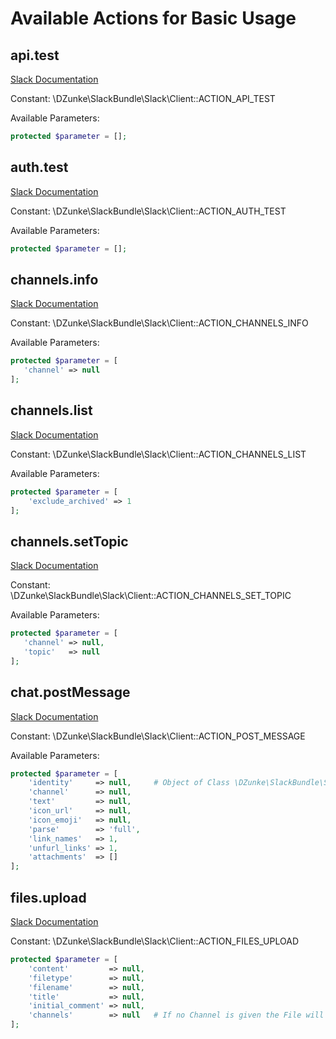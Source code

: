 # Available Actions for Basic Usage

## api.test

[Slack Documentation](https://api.slack.com/methods/api.test)

Constant: \DZunke\SlackBundle\Slack\Client::ACTION_API_TEST

Available Parameters:

``` php
protected $parameter = [];
```

## auth.test

[Slack Documentation](https://api.slack.com/methods/auth.test)

Constant: \DZunke\SlackBundle\Slack\Client::ACTION_AUTH_TEST

Available Parameters:

``` php
protected $parameter = [];
```

## channels.info

[Slack Documentation](https://api.slack.com/methods/channels.info)

Constant: \DZunke\SlackBundle\Slack\Client::ACTION_CHANNELS_INFO

Available Parameters:

``` php
protected $parameter = [
   'channel' => null
];
```

## channels.list

[Slack Documentation](https://api.slack.com/methods/channels.list)

Constant: \DZunke\SlackBundle\Slack\Client::ACTION_CHANNELS_LIST

Available Parameters:

``` php
protected $parameter = [
    'exclude_archived' => 1
];
```

## channels.setTopic

[Slack Documentation](https://api.slack.com/methods/channels.setTopic)

Constant: \DZunke\SlackBundle\Slack\Client::ACTION_CHANNELS_SET_TOPIC

Available Parameters:

``` php
protected $parameter = [
   'channel' => null,
   'topic'   => null
];
```

## chat.postMessage

[Slack Documentation](https://api.slack.com/methods/chat.postMessage)

Constant: \DZunke\SlackBundle\Slack\Client::ACTION_POST_MESSAGE

Available Parameters:

``` php
protected $parameter = [
    'identity'     => null,     # Object of Class \DZunke\SlackBundle\Slack\Messaging\Identity
    'channel'      => null,
    'text'         => null,
    'icon_url'     => null,
    'icon_emoji'   => null,
    'parse'        => 'full',
    'link_names'   => 1,
    'unfurl_links' => 1,
    'attachments'  => []
];
```

## files.upload

[Slack Documentation](https://api.slack.com/methods/files.upload)

Constant: \DZunke\SlackBundle\Slack\Client::ACTION_FILES_UPLOAD

``` php
protected $parameter = [
    'content'         => null,
    'filetype'        => null,
    'filename'        => null,
    'title'           => null,
    'initial_comment' => null,
    'channels'        => null   # If no Channel is given the File will be private to the API-User
];
```
